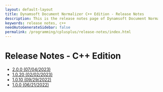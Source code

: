```yaml
---
layout: default-layout
title: Dynamsoft Document Normalizer C++ Edition - Release Notes
description: This is the release notes page of Dynamsoft Document Normalizer SDK C++ Edition.
keywords: release notes, c++
needAutoGenerateSidebar: false
permalink: /programming/cplusplus/release-notes/index.html
---
```


# Release Notes - C++ Edition

- [2.0.0 (07/04/2023)](cpp-2.md#200-07042023)
- [1.0.20 (02/02/2023)](cpp-1.md#1020-02022023)
- [1.0.10 (09/29/2022)](cpp-1.md#1010-09292022)
- [1.0.0 (06/21/2022)](cpp-1.md#100-06212022)
